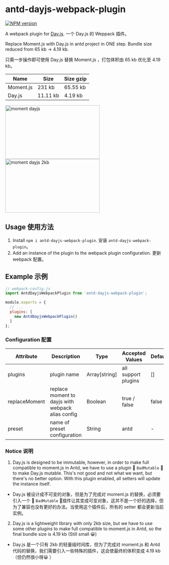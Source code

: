 # antd-dayjs-webpack-plugin

[![NPM version](http://img.shields.io/npm/v/antd-dayjs-webpack-plugin.svg?&colorB=51C838&style=flat-square)](https://www.npmjs.org/package/antd-dayjs-webpack-plugin)

A webpack plugin for [Day.js](https://github.com/iamkun/dayjs). 一个 Day.js 的 Weppack 插件。

Replace Moment.js with Day.js in antd project in ONE step. Bundle size reduced from 65 kb -> 4.19 kb.

只需一步操作即可使用 Day.js 替换 Moment.js ，打包体积由 65 kb 优化至 4.19 kb。

|Name |Size|Size gzip|  
|------|---|---|
|Moment.js|231 kb |65.55 kb|
|Day.js|11.11 kb |4.19 kb|

<div>
  <img width="300" height="170" alt="moment dayjs" src="https://user-images.githubusercontent.com/17680888/54087182-73926580-438b-11e9-9899-cd68849f9f8d.png">

  <img width="300" height="170" alt="moment dayjs 2kb" src="https://user-images.githubusercontent.com/17680888/54087181-72613880-438b-11e9-878a-a01ff0fdf7bf.png">
<div>

## Usage 使用方法

1. Install `npm i antd-dayjs-webpack-plugin`. 安装 `antd-dayjs-webpack-plugin`。
2. Add an instance of the plugin to the webpack plugin configuration. 更新 webpack 配置。


## Example 示例

```js
// webpack-config.js
import AntdDayjsWebpackPlugin from 'antd-dayjs-webpack-plugin';

module.exports = {
  // ...
  plugins: [
    new AntdDayjsWebpackPlugin()
  ]
};
```

### Configuration 配置

| Attribute      | Description          | Type      | Accepted Values       | Default  |
| ----------------- | -------------------------------- | --------------- | ------ | ------ |
| plugins           | plugin name    | Array[string]          |   all support plugins    |    []    |
| replaceMoment              | replace moment to dayjs with webpack alias config  | Boolean | true / false | false  |
| preset              | name of preset configuration                   | String | antd | -  |

### Notice 说明

1. Day.js is designed to be immutable, however, in order to make full compatible to moment.js in Antd, we have to use a plugin 🚨 `BadMutable` 🚨 to make Day.js mutable. This's not good and not what we want, but there's no better option. With this plugin enabled, all setters will update the instance itself.

- Day.js 被设计成不可变的对象，但是为了完成对 moment.js 的替换，必须要引入一个 🚨 `BadMutable` 🚨插件让其变成可变对象，这并不是一个好的选择，但为了兼容也没有更好的办法。当使用这个插件后，所有的 setter 都会更新当前实例。

2. Day.js is a lightweight library with only 2kb size, but we have to use some other plugins to make full compatible to moment.js in Antd, so the final bundle size is 4.19 kb (Still small 😀)

- Day.js 是一个只有 2kb 的轻量级时间库，但为了完成对 moment.js 和 Antd 代码的替换，我们需要引入一些特殊的插件，这会使最终的体积变成 4.19 kb （但仍然很小呀😀 ）
